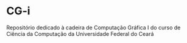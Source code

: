 # CG-i

Repositório dedicado à cadeira de Computação Gráfica I do curso de Ciência da Computação da Universidade Federal do Ceará
